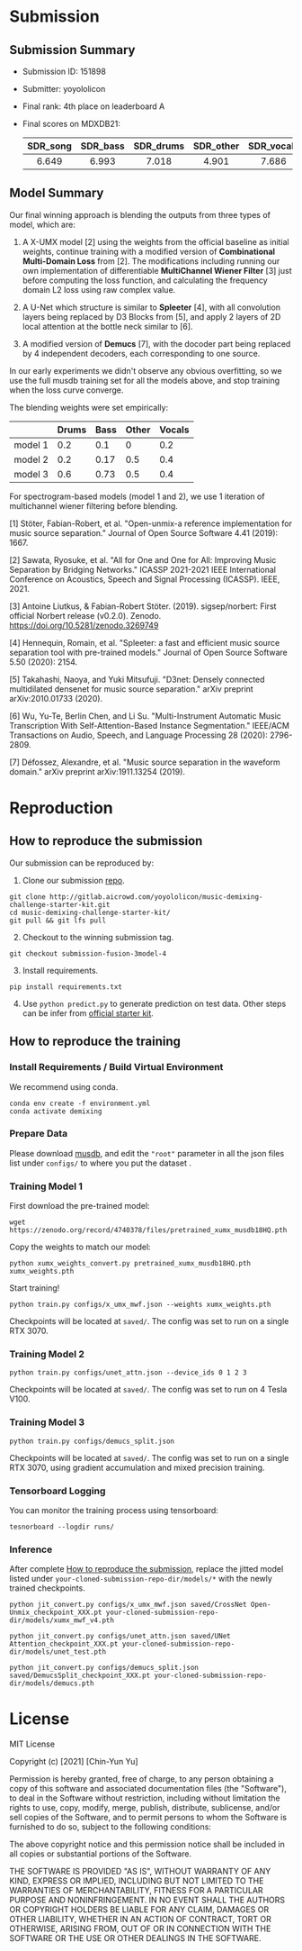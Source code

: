 # Submission

## Submission Summary

* Submission ID: 151898
* Submitter: yoyololicon
* Final rank: 4th place on leaderboard A
* Final scores on MDXDB21:

  | SDR_song | SDR_bass | SDR_drums | SDR_other | SDR_vocals |
  | :---:    | :---:    | :---:     | :---:     | :---:      |
  | 6.649    | 6.993    | 7.018     | 4.901     | 7.686      |

## Model Summary

Our final winning approach is blending the outputs from three types of model, which are:

1. A X-UMX model [2] using the weights from the official baseline as initial weights, continue training with a modified version of **Combinational Multi-Domain Loss** from [2]. The modifications including running our own implementation of differentiable **MultiChannel Wiener Filter** [3] just before computing the loss function, and calculating the frequency domain L2 loss using raw complex value.

2. A U-Net which structure is similar to **Spleeter** [4], with all convolution layers being replaced by D3 Blocks from [5], and apply 2 layers of 2D local attention at the bottle neck similar to [6].

3. A modified version of **Demucs** [7], with the docoder part being replaced by 4 independent decoders, each corresponding to one source.

In our early experiments we didn't observe any obvious overfitting, so we use the full musdb training set for all the models above, and stop training when the loss curve converge.

The blending weights were set empirically:

|         | Drums | Bass | Other | Vocals |
|---------|-------|------|-------|--------|
| model 1 | 0.2   | 0.1  | 0     | 0.2    |
| model 2 | 0.2   | 0.17 | 0.5   | 0.4    |
| model 3 | 0.6   | 0.73 | 0.5   | 0.4    |

For spectrogram-based models (model 1 and 2), we use 1 iteration of multichannel wiener filtering before blending.

[1] Stöter, Fabian-Robert, et al. "Open-unmix-a reference implementation for
    music source separation." Journal of Open Source Software 4.41 (2019): 1667.

[2] Sawata, Ryosuke, et al. "All for One and One for All: Improving Music Separation by Bridging Networks." ICASSP 2021-2021 IEEE International Conference on Acoustics, Speech and Signal Processing (ICASSP). IEEE, 2021.

[3] Antoine Liutkus, & Fabian-Robert Stöter. (2019). sigsep/norbert: First official Norbert release (v0.2.0). Zenodo. https://doi.org/10.5281/zenodo.3269749

[4] Hennequin, Romain, et al. "Spleeter: a fast and efficient music source separation tool with pre-trained models." Journal of Open Source Software 5.50 (2020): 2154.

[5] Takahashi, Naoya, and Yuki Mitsufuji. "D3net: Densely connected multidilated densenet for music source separation." arXiv preprint arXiv:2010.01733 (2020).

[6] Wu, Yu-Te, Berlin Chen, and Li Su. "Multi-Instrument Automatic Music Transcription With Self-Attention-Based Instance Segmentation." IEEE/ACM Transactions on Audio, Speech, and Language Processing 28 (2020): 2796-2809.

[7] Défossez, Alexandre, et al. "Music source separation in the waveform domain." arXiv preprint arXiv:1911.13254 (2019).

# Reproduction

## How to reproduce the submission

Our submission can be reproduced by:

1. Clone our submission [repo](https://gitlab.aicrowd.com/yoyololicon/music-demixing-challenge-starter-kit).


```commandline
git clone http://gitlab.aicrowd.com/yoyololicon/music-demixing-challenge-starter-kit.git
cd music-demixing-challenge-starter-kit/
git pull && git lfs pull
```

2. Checkout to the winning submission tag.

```commandline
git checkout submission-fusion-3model-4
```

3. Install requirements.

```commandline
pip install requirements.txt
```

4. Use `python predict.py` to generate prediction on test data. Other steps can be infer from [official starter kit](https://github.com/AIcrowd/music-demixing-challenge-starter-kit).


## How to reproduce the training

### Install Requirements / Build Virtual Environment

We recommend using conda.

```commandline
conda env create -f environment.yml
conda activate demixing
```

### Prepare Data

Please download [musdb](https://zenodo.org/record/3338373), and edit the `"root"` parameter in all the json files list under `configs/` to where you put the dataset .

### Training Model 1

First download the pre-trained model:

```commandline
wget https://zenodo.org/record/4740378/files/pretrained_xumx_musdb18HQ.pth
```

Copy the weights to match our model:

```commandline
python xumx_weights_convert.py pretrained_xumx_musdb18HQ.pth xumx_weights.pth
```

Start training!

```commandline
python train.py configs/x_umx_mwf.json --weights xumx_weights.pth
```

Checkpoints will be located at `saved/`.
The config was set to run on a single RTX 3070.

### Training Model 2


```commandline
python train.py configs/unet_attn.json --device_ids 0 1 2 3
```

Checkpoints will be located at `saved/`.
The config was set to run on 4 Tesla V100.

### Training Model 3


```commandline
python train.py configs/demucs_split.json
```

Checkpoints will be located at `saved/`.
The config was set to run on a single RTX 3070, using gradient accumulation and mixed precision training.

### Tensorboard Logging

You can monitor the training process using tensorboard:

```commandline
tesnorboard --logdir runs/
```

### Inference

After complete [How to reproduce the submission](#how-to-reproduce-the-submission), replace the jitted model listed under `your-cloned-submission-repo-dir/models/*` with the newly trained checkpoints.

```commandline
python jit_convert.py configs/x_umx_mwf.json saved/CrossNet Open-Unmix_checkpoint_XXX.pt your-cloned-submission-repo-dir/models/xumx_mwf_v4.pth

python jit_convert.py configs/unet_attn.json saved/UNet Attention_checkpoint_XXX.pt your-cloned-submission-repo-dir/models/unet_test.pth

python jit_convert.py configs/demucs_split.json saved/DemucsSplit_checkpoint_XXX.pt your-cloned-submission-repo-dir/models/demucs.pth
```

# License

MIT License

Copyright (c) [2021] [Chin-Yun Yu]

Permission is hereby granted, free of charge, to any person obtaining a copy
of this software and associated documentation files (the "Software"), to deal
in the Software without restriction, including without limitation the rights
to use, copy, modify, merge, publish, distribute, sublicense, and/or sell
copies of the Software, and to permit persons to whom the Software is
furnished to do so, subject to the following conditions:

The above copyright notice and this permission notice shall be included in all
copies or substantial portions of the Software.

THE SOFTWARE IS PROVIDED "AS IS", WITHOUT WARRANTY OF ANY KIND, EXPRESS OR
IMPLIED, INCLUDING BUT NOT LIMITED TO THE WARRANTIES OF MERCHANTABILITY,
FITNESS FOR A PARTICULAR PURPOSE AND NONINFRINGEMENT. IN NO EVENT SHALL THE
AUTHORS OR COPYRIGHT HOLDERS BE LIABLE FOR ANY CLAIM, DAMAGES OR OTHER
LIABILITY, WHETHER IN AN ACTION OF CONTRACT, TORT OR OTHERWISE, ARISING FROM,
OUT OF OR IN CONNECTION WITH THE SOFTWARE OR THE USE OR OTHER DEALINGS IN THE
SOFTWARE.